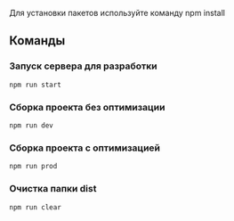 Для установки пакетов используйте команду npm install

## Команды

### Запуск сервера для разработки
```
npm run start
```

### Сборка проекта без оптимизации
```
npm run dev
```

### Сборка проекта с оптимизацией
```
npm run prod
```

### Очистка папки dist
```
npm run clear
```
